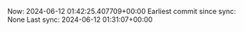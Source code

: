 Now: 2024-06-12 01:42:25.407709+00:00 Earliest commit since sync: None Last sync: 2024-06-12 01:31:07+00:00
